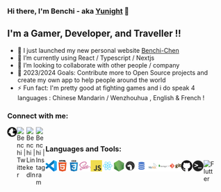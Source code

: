 ### Hi there, I'm Benchi - aka [Yunight][twitter] 👋

## I'm a Gamer, Developer, and Traveller !!

- 🔭 I just launched my new personal website [Benchi-Chen][website]
- 🌱 I’m currently using React / Typescript / Nextjs
- 👯 I’m looking to collaborate with other people / company
- 🥅 2023/2024 Goals: Contribute more to Open Source projects and create my own app to help people around the world
- ⚡ Fun fact: I'm pretty good at fighting games and i do speak 4 languages : Chinese Mandarin / Wenzhouhua , English & French !

### Connect with me:

[<img align="left" alt="Benchi-chen.com" width="22px" src="https://raw.githubusercontent.com/iconic/open-iconic/master/svg/globe.svg" />][website]
[<img align="left" alt="Benchi | Twitter" width="22px" src="https://cdn.jsdelivr.net/npm/simple-icons@v3/icons/twitter.svg" />][twitter]
[<img align="left" alt="Benchi | LinkedIn" width="22px" src="https://cdn.jsdelivr.net/npm/simple-icons@v3/icons/linkedin.svg" />][linkedin]
[<img align="left" alt="Benchi | Instagram" width="22px" src="https://cdn.jsdelivr.net/npm/simple-icons@v3/icons/instagram.svg" />][instagram]

<br />

### Languages and Tools:

<img align="left" alt="Visual Studio Code" width="26px" src="https://raw.githubusercontent.com/github/explore/80688e429a7d4ef2fca1e82350fe8e3517d3494d/topics/visual-studio-code/visual-studio-code.png" />
<img align="left" alt="HTML5" width="26px" src="https://raw.githubusercontent.com/github/explore/80688e429a7d4ef2fca1e82350fe8e3517d3494d/topics/html/html.png" />
<img align="left" alt="CSS3" width="26px" src="https://raw.githubusercontent.com/github/explore/80688e429a7d4ef2fca1e82350fe8e3517d3494d/topics/css/css.png" />
<img align="left" alt="Sass" width="26px" src="https://raw.githubusercontent.com/github/explore/80688e429a7d4ef2fca1e82350fe8e3517d3494d/topics/sass/sass.png" />
<img align="left" alt="JavaScript" width="26px" src="https://raw.githubusercontent.com/github/explore/80688e429a7d4ef2fca1e82350fe8e3517d3494d/topics/javascript/javascript.png" />
<img align="left" alt="React" width="26px" src="https://raw.githubusercontent.com/github/explore/80688e429a7d4ef2fca1e82350fe8e3517d3494d/topics/react/react.png" />
<img align="left" alt="Node.js" width="26px" src="https://raw.githubusercontent.com/github/explore/80688e429a7d4ef2fca1e82350fe8e3517d3494d/topics/nodejs/nodejs.png" />
<img align="left" alt="Deno" width="26px" src="https://raw.githubusercontent.com/github/explore/361e2821e2dea67711cde99c9c40ed357061cf27/topics/deno/deno.png" />
<img align="left" alt="SQL" width="26px" src="https://raw.githubusercontent.com/github/explore/80688e429a7d4ef2fca1e82350fe8e3517d3494d/topics/sql/sql.png" />
<img align="left" alt="MySQL" width="26px" src="https://raw.githubusercontent.com/github/explore/80688e429a7d4ef2fca1e82350fe8e3517d3494d/topics/mysql/mysql.png" />
<img align="left" alt="MongoDB" width="26px" src="https://raw.githubusercontent.com/github/explore/80688e429a7d4ef2fca1e82350fe8e3517d3494d/topics/mongodb/mongodb.png" />
<img align="left" alt="Git" width="26px" src="https://raw.githubusercontent.com/github/explore/80688e429a7d4ef2fca1e82350fe8e3517d3494d/topics/git/git.png" />
<img align="left" alt="GitHub" width="26px" src="https://raw.githubusercontent.com/github/explore/78df643247d429f6cc873026c0622819ad797942/topics/github/github.png" />
<img align="left" alt="Terminal" width="26px" src="https://raw.githubusercontent.com/github/explore/80688e429a7d4ef2fca1e82350fe8e3517d3494d/topics/terminal/terminal.png" />
<img align="left" alt="Flutter" width="26px" src="https://simpleicons.org/icons/flutter.svg" />

<br />
<br />

[website]: https://Benchi-chen.com
[twitter]: https://twitter.com/nightoflunatv
[instagram]: https://instagram.com/_mr_oriz
[linkedin]: https://www.linkedin.com/in/benchi-chen-b495626b/

